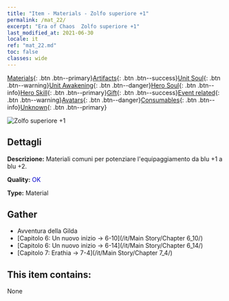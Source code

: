 ```yaml
---
title: "Item - Materials - Zolfo superiore +1"
permalink: /mat_22/
excerpt: "Era of Chaos  Zolfo superiore +1"
last_modified_at: 2021-06-30
locale: it
ref: "mat_22.md"
toc: false
classes: wide
---
```

 [Materials](/ItemsIT/){: .btn .btn--primary}[Artifacts](/ItemsIT/Artifacts/){: .btn .btn--success}[Unit Soul](/ItemsIT/UnitSoul/){: .btn .btn--warning}[Unit Awakening](/ItemsIT/UnitAwakening/){: .btn .btn--danger}[Hero Soul](/ItemsIT/HeroSoul/){: .btn .btn--info}[Hero Skill](/ItemsIT/HeroSkill/){: .btn .btn--primary}[Gift](/ItemsIT/Gift/){: .btn .btn--success}[Event related](/ItemsIT/Events/){: .btn .btn--warning}[Avatars](/ItemsIT/Avatars/){: .btn .btn--danger}[Consumables](/ItemsIT/Consumables/){: .btn .btn--info}[Unknown](/ItemsIT/Unknown/){: .btn .btn--primary}

 ![Zolfo superiore +1](/images/t/i_cailiao_liuhuang1.png)

## Dettagli
 **Descrizione:** Materiali comuni per potenziare l'equipaggiamento da blu +1 a blu +2.

 **Quality:** <span style="color: #0000CD">OK</span>

 **Type:** Material

## Gather

*    Avventura della Gilda 
*    [Capitolo 6: Un nuovo inizio -> 6-10](/it/Main Story/Chapter 6_10/) 
*    [Capitolo 6: Un nuovo inizio -> 6-14](/it/Main Story/Chapter 6_14/) 
*    [Capitolo 7: Erathia -> 7-4](/it/Main Story/Chapter 7_4/) 

## This item contains:

  None

